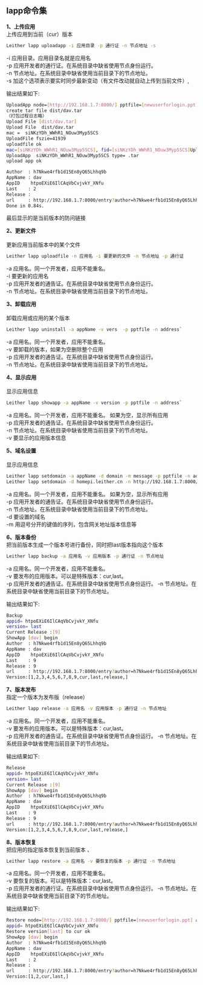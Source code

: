 ## lapp命令集  

**1、上传应用**  
上传应用到当前（cur）版本
<a id="upload"></a>  
```bash  
Leither lapp uploadapp -i 应用目录 -p 通行证 -n 节点地址 -s    
```  
-i 应用目录。应用目录名就是应用名  
-p 应用开发者的通行证。在系统目录中缺省使用节点身份运行。  
-n 节点地址。在系统目录中缺省使用当前目录下的节点地址。  
-s 加这个选项表示要实时同步最新变动（有文件改动就自动上传到当前文件）,

输出结果如下:
```bash  
UploadApp node=[http://192.168.1.7:8000/] pptfile=[newuserforlogin.ppt] infile=[dist/dav] syncFile=false
create tar file dist/dav.tar    
（打包过程日志略）
Upload File [dist/dav.tar]
Upload File  dist/dav.tar
mac =  siNKzYDh_WWhR1_NOuw3Myp5SCS
UploadFile fszie=41939
uploadfile ok
mac=[siNKzYDh_WWhR1_NOuw3Myp5SCS], fid=[siNKzYDh_WWhR1_NOuw3Myp5SCS]Upload File ok fileid= siNKzYDh_WWhR1_NOuw3Myp5SCS        
UploadApp  siNKzYDh_WWhR1_NOuw3Myp5SCS type= .tar
upload app ok

Author  : h7Nkwe4rfb1d15En8yQ65Lhhq9b
AppName : dav
AppID    htpoEXiE6IlCAqVbCvjvkY_XNfu
Last    : 2
Release :
url     : http://192.168.1.7:8000/entry?author=h7Nkwe4rfb1d15En8yQ65Lhhq9b&app=dav&ver=cur
Done in 0.84s.
```  
最后显示的是当前版本的防问链接

**2、更新文件**  
<a id="uploadfile"></a>  
更新应用当前版本中的某个文件 
```bash  
Leither lapp uploadfile -n 应用名 -i 要更新的文件 -n 节点地址 -p 通行证  
```  
-a 应用名。同一个开发者，应用不能重名。  
-i 要更新的应用名   
-p 应用开发者的通告证。在系统目录中缺省使用节点身份运行。  
-n 节点地址。在系统目录中缺省使用当前目录下的节点地址。  

**3、卸载应用**  
<a id="uninstall"></a>  
卸载应用或应用的某个版本  
```bash  
Leither lapp uninstall -a appName -v vers  -p pptfile -n address`
```  
-a 应用名。同一个开发者，应用不能重名。  
-v 要卸载的版本，如果为空删除整个应用  
-p 应用开发者的通告证。在系统目录中缺省使用节点身份运行。  
-n 节点地址。在系统目录中缺省使用当前目录下的节点地址。  

**4、显示应用**  
<a id="showapp"></a>  
显示应用信息  
```bash  
Leither lapp showapp -a appName -v version -p pptfile -n address`
```  

-a 应用名。同一个开发者，应用不能重名。 如果为空，显示所有应用    
-p 应用开发者的通告证。在系统目录中缺省使用节点身份运行。  
-n 节点地址。在系统目录中缺省使用当前目录下的节点地址。  
-v 要显示的应用版本信息  

**5、域名设置**   
<a id="setdomain"></a>  
显示应用信息  
```bash  
Leither lapp setdomain -a appName -d domain -m message -p pptfile -n address`  
Leither lapp setdomain -d homepi.leither.cn -n http://192.168.1.7:8000/ -a dav -p newuserforlogin.ppt -m gwaddr=leither.cn
```  
-a 应用名。同一个开发者，应用不能重名。 如果为空，显示所有应用    
-p 应用开发者的通告证。在系统目录中缺省使用节点身份运行。  
-n 节点地址。在系统目录中缺省使用当前目录下的节点地址。  
-d 要设置的域名  
-m 用逗号分开的键值的序列，包含网关地址版本信息等  
  
**6、版本备份**  
把当前版本生成一个版本号进行备份，同时把last版本指向这个版本
<a id="backup"></a>  
```bash  
Leither lapp backup -a 应用名 -v 应用版本 -p 通行证 -n 节点地址  
```  
-a 应用名。同一个开发者，应用不能重名。  
-v 要发布的应用版本。可以是特殊版本：cur,last。  
-p 应用开发者的通告证。在系统目录中缺省使用节点身份运行。
-n 节点地址。在系统目录中缺省使用当前目录下的节点地址。
  
输出结果如下:
```bash  
Backup
appid= htpoEXiE6IlCAqVbCvjvkY_XNfu
version= last
Current Release :[9]
ShowApp [dav] begin
Author  : h7Nkwe4rfb1d15En8yQ65Lhhq9b
AppName : dav
AppID    htpoEXiE6IlCAqVbCvjvkY_XNfu
Last    : 9
Release : 9
url     : http://192.168.1.7:8000/entry?author=h7Nkwe4rfb1d15En8yQ65Lhhq9b&app=dav&ver=last       
Version:[1,2,3,4,5,6,7,8,9,cur,last,release,]
```
**7、版本发布**   
指定一个版本为发布版（release）
<a id="release"></a>  
```bash  
Leither lapp release -a 应用名 -v 应用版本 -p 通行证 -n 节点地址  
```  
-a 应用名。同一个开发者，应用不能重名。  
-v 要发布的应用版本。可以是特殊版本：cur,last。  
-p 应用开发者的通告证。在系统目录中缺省使用节点身份运行。
-n 节点地址。在系统目录中缺省使用当前目录下的节点地址。
  
输出结果如下:
```bash  
Release
appid= htpoEXiE6IlCAqVbCvjvkY_XNfu
version= last
Current Release :[9]
ShowApp [dav] begin
Author  : h7Nkwe4rfb1d15En8yQ65Lhhq9b
AppName : dav
AppID    htpoEXiE6IlCAqVbCvjvkY_XNfu
Last    : 9
Release : 9
url     : http://192.168.1.7:8000/entry?author=h7Nkwe4rfb1d15En8yQ65Lhhq9b&app=dav&ver=release       
Version:[1,2,3,4,5,6,7,8,9,cur,last,release,]
```
  
**8、版本恢复**   
把应用的指定版本恢复到当前版本
<a id="restore"></a>、  
```bash  
Leither lapp restore -a 应用名 -v 要恢复的版本 -p 通行证 -n 节点地址  
```  
-a 应用名。同一个开发者，应用不能重名。  
-v 要恢复的版本。可以是特殊版本：cur,last。  
-p 应用开发者的通行证。在系统目录中缺省使用节点身份运行。
-n 节点地址。在系统目录中缺省使用当前目录下的节点地址。
  
输出结果如下:
```bash  
Restore node=[http://192.168.1.7:8000/] pptfile=[newuserforlogin.ppt] appname=[dav]
appid= htpoEXiE6IlCAqVbCvjvkY_XNfu
Restore version[last] to cur ok
ShowApp [dav] begin
Author  : h7Nkwe4rfb1d15En8yQ65Lhhq9b
AppName : dav
AppID    htpoEXiE6IlCAqVbCvjvkY_XNfu
Last    : 2
Release :
url     : http://192.168.1.7:8000/entry?author=h7Nkwe4rfb1d15En8yQ65Lhhq9b&app=dav&ver=cur
Version:[1,2,cur,last,]
```
